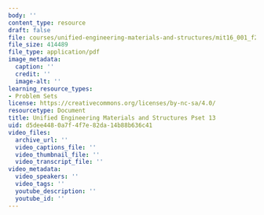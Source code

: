 ```yaml
---
body: ''
content_type: resource
draft: false
file: courses/unified-engineering-materials-and-structures/mit16_001_f21_pset13.pdf
file_size: 414489
file_type: application/pdf
image_metadata:
  caption: ''
  credit: ''
  image-alt: ''
learning_resource_types:
- Problem Sets
license: https://creativecommons.org/licenses/by-nc-sa/4.0/
resourcetype: Document
title: Unified Engineering Materials and Structures Pset 13
uid: d5dee448-0a7f-4f7e-82da-14b88b636c41
video_files:
  archive_url: ''
  video_captions_file: ''
  video_thumbnail_file: ''
  video_transcript_file: ''
video_metadata:
  video_speakers: ''
  video_tags: ''
  youtube_description: ''
  youtube_id: ''
---
```


